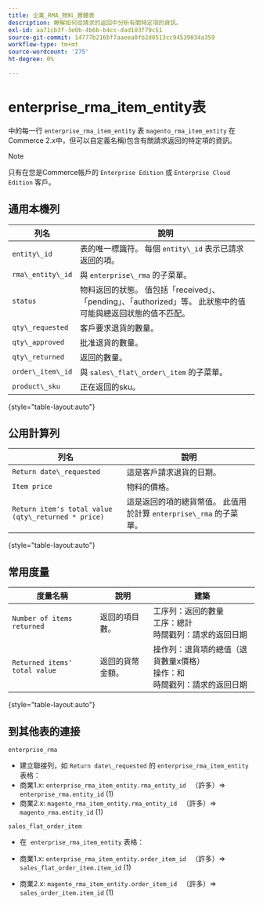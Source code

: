 ```yaml
---
title: 企業_RMA_物料_實體表
description: 瞭解如何從請求的返回中分析有關特定項的資訊。
exl-id: aa71cb3f-3e0b-4b6b-b4cc-dad103f79c51
source-git-commit: 14777b216bf7aaeea0fb2d0513cc94539034a359
workflow-type: tm+mt
source-wordcount: '275'
ht-degree: 0%

---
```


# enterprise_rma_item_entity表

中的每一行 `enterprise_rma_item_entity` 表 `magento_rma_item_entity` 在Commerce 2.x中，但可以自定義名稱)包含有關請求返回的特定項的資訊。

>[!NOTE]
>
>只有在您是Commerce帳戶的 `Enterprise Edition` 或 `Enterprise Cloud Edition` 客戶。

## 通用本機列

| **列名** | **說明** |
|---|---|
| `entity\_id` | 表的唯一標識符。 每個 `entity\_id` 表示已請求返回的項。 |
| `rma\_entity\_id` | 與 `enterprise\_rma` 的子菜單。 |
| `status` | 物料返回的狀態。 值包括「received」、「pending」、「authorized」等。 此狀態中的值可能與總返回狀態的值不匹配。 |
| `qty\_requested` | 客戶要求退貨的數量。 |
| `qty\_approved` | 批准退貨的數量。 |
| `qty\_returned` | 返回的數量。 |
| `order\_item\_id` | 與 `sales\_flat\_order\_item` 的子菜單。 |
| `product\_sku` | 正在返回的sku。 |

{style="table-layout:auto"}

## 公用計算列

| **列名** | **說明** |
|---|---|
| `Return date\_requested` | 這是客戶請求退貨的日期。 |
| `Item price` | 物料的價格。 |
| `Return item's total value (qty\_returned * price)` | 這是返回的項的總貨幣值。 此值用於計算 `enterprise\_rma` 的子菜單。 |

{style="table-layout:auto"}

## 常用度量

| **度量名稱** | **說明** | **建築** |
|---|---|---|
| `Number of items returned` | 返回的項目數。 | 工序列：返回的數量<br>工序：總計<br>時間戳列：請求的返回日期 |
| `Returned items' total value` | 返回的貨幣金額。 | 操作列：退貨項的總值（退貨數量x價格）<br>操作：和<br>時間戳列：請求的返回日期 |

{style="table-layout:auto"}

## 到其他表的連接

`enterprise_rma`

* 建立聯接列，如 `Return date\_requested` 的 `enterprise_rma_item_entity` 表格：
* 商業1.x: `enterprise_rma_item_entity.rma_entity_id ` （許多）=> `enterprise_rma.entity_id` (1)
* 商業2.x: `magento_rma_item_entity.rma_entity_id ` （許多）=> `magento_rma.entity_id` (1)

`sales_flat_order_item`

* 在  `enterprise_rma_item_entity` 表格：

* 商業1.x: `enterprise_rma_item_entity.order_item_id ` （許多）=> `sales_flat_order_item.item_id` (1)
* 商業2.x: `magento_rma_item_entity.order_item_id ` （許多）=> `sales_order_item.item_id` (1)
